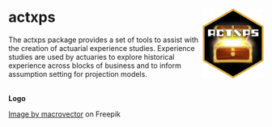 
<!-- README.md is generated from README.Rmd. Please edit that file -->

# actxps <a href="https://github.com/mattheaphy/actxpspy/"><img src="doc/images/logo.png" align="right" height="138" /></a>

The actxps package provides a set of tools to assist with the creation
of actuarial experience studies. Experience studies are used by
actuaries to explore historical experience across blocks of business and
to inform assumption setting for projection models.

<!-- TODO update to look like the actxps README -->

<br> **Logo**

<a href="https://www.freepik.com/free-vector/shine-old-wooden-chest-realistic-composition-transparent-background-with-vintage-coffer-sparkling-particles_7497397.htm#query=treasure&position=7&from_view=search&track=sph">Image
by macrovector</a> on Freepik
